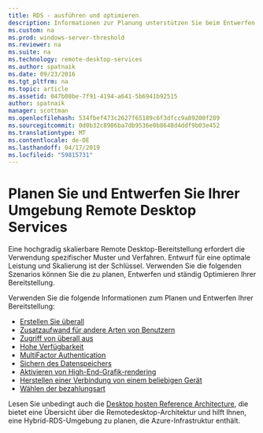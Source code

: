 ```yaml
---
title: RDS - ausführen und optimieren
description: Informationen zur Planung unterstützen Sie beim Entwerfen Ihrer Remotedesktop-Bereitstellung.
ms.custom: na
ms.prod: windows-server-threshold
ms.reviewer: na
ms.suite: na
ms.technology: remote-desktop-services
ms.author: spatnaik
ms.date: 09/23/2016
ms.tgt_pltfrm: na
ms.topic: article
ms.assetid: 047b08be-7f91-4194-a641-5b6941b92515
author: spatnaik
manager: scottman
ms.openlocfilehash: 534fbef473c2627f65189c6f3dfcc9a89200f289
ms.sourcegitcommit: 0d0b32c8986ba7db9536e0b8648d4ddf9b03e452
ms.translationtype: MT
ms.contentlocale: de-DE
ms.lasthandoff: 04/17/2019
ms.locfileid: "59815731"
---
```

# <a name="plan-and-design-your-remote-desktop-services-environment"></a>Planen Sie und Entwerfen Sie Ihrer Umgebung Remote Desktop Services

Eine hochgradig skalierbare Remote Desktop-Bereitstellung erfordert die Verwendung spezifischer Muster und Verfahren.
Entwurf für eine optimale Leistung und Skalierung ist der Schlüssel. Verwenden Sie die folgenden Szenarios können Sie die zu planen, Entwerfen und ständig Optimieren Ihrer Bereitstellung.

Verwenden Sie die folgende Informationen zum Planen und Entwerfen Ihrer Bereitstellung:

- [Erstellen Sie überall](rds-plan-build-anywhere.md)
- [Zusatzaufwand für andere Arten von Benutzern](rds-plan-cater-to-users.md)
- [Zugriff von überall aus](rds-plan-access-from-anywhere.md)
- [Hohe Verfügbarkeit](rds-plan-high-availability.md)
- [MultiFactor Authentication](rds-plan-mfa.md)
- [Sichern des Datenspeichers](rds-plan-secure-data-storage.md)
- [Aktivieren von High-End-Grafik-rendering](rds-graphics-virtualization.md)
- [Herstellen einer Verbindung von einem beliebigen Gerät](rds-plan-connect-from-any-device.md)
- [Wählen der bezahlungsart](rds-plan-choose-how-you-pay.md)

Lesen Sie unbedingt auch die [Desktop hosten Reference Architecture](desktop-hosting-reference-architecture.md), die bietet eine Übersicht über die Remotedesktop-Architektur und hilft Ihnen, eine Hybrid-RDS-Umgebung zu planen, die Azure-Infrastruktur enthält.
